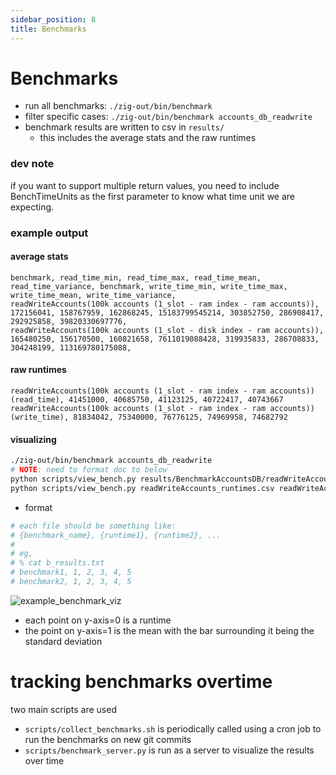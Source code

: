 ```yaml
---
sidebar_position: 8
title: Benchmarks
---
```

# Benchmarks

- run all benchmarks: `./zig-out/bin/benchmark`
- filter specific cases: `./zig-out/bin/benchmark accounts_db_readwrite`
- benchmark results are written to csv in `results/`
    - this includes the average stats and the raw runtimes

### dev note

if you want to support multiple return values, you need to include BenchTimeUnits as the first parameter
to know what time unit we are expecting.

### example output

#### average stats
```
benchmark, read_time_min, read_time_max, read_time_mean, read_time_variance, benchmark, write_time_min, write_time_max, write_time_mean, write_time_variance,
readWriteAccounts(100k accounts (1_slot - ram index - ram accounts)), 172156041, 158767959, 162868245, 15183799545214, 303852750, 286908417, 292925858, 39820330697776,
readWriteAccounts(100k accounts (1_slot - disk index - ram accounts)), 165480250, 156170500, 160821658, 7611019088428, 319935833, 286708833, 304248199, 113169780175088,
```

#### raw runtimes
```
readWriteAccounts(100k accounts (1_slot - ram index - ram accounts)) (read_time), 41451000, 40685750, 41123125, 40722417, 40743667
readWriteAccounts(100k accounts (1_slot - ram index - ram accounts)) (write_time), 81834042, 75340000, 76776125, 74969958, 74682792
```

#### visualizing

```bash
./zig-out/bin/benchmark accounts_db_readwrite
# NOTE: need to format doc to below
python scripts/view_bench.py results/BenchmarkAccountsDB/readWriteAccounts_runtimes.csv # view runtimes as a charts with one file source
python scripts/view_bench.py readWriteAccounts_runtimes.csv readWriteAccounts_runtimes_2.csv # compare runtimes against two *equivalent* files
```

- format
```bash
# each file should be something like:
# {benchmark_name}, {runtime1}, {runtime2}, ...
#
# eg,
# % cat b_results.txt
# benchmark1, 1, 2, 3, 4, 5
# benchmark2, 1, 2, 3, 4, 5
```

![example_benchmark_viz](/img/bench_eg.png)
- each point on y-axis=0 is a runtime
- the point on y-axis=1 is the mean with the bar surrounding it being the standard deviation

# tracking benchmarks overtime

two main scripts are used
- `scripts/collect_benchmarks.sh` is periodically called using a cron job to run the benchmarks on new git commits
- `scripts/benchmark_server.py` is run as a server to visualize the results over time
